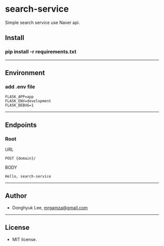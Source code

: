# search-service
Simple search service use Naver api.

## Install
### pip install -r requirements.txt
---
## Environment
### add .env file
```
FLASK_APP=app
FLASK_ENV=development
FLASK_DEBUG=1
```
---
## Endpoints
### Root
URL
```
POST {domain}/
```
BODY
```
Hello, search-service
```
---
## Author
- Donghyuk Lee, mrgamza@gmail.com
---
## License
- MIT license.
